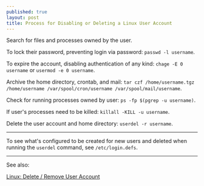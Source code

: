 ```yaml
---
published: true
layout: post
title: Process for Disabling or Deleting a Linux User Account
---
```



Search for files and processes owned by the user.

To lock their password, preventing login via password: `passwd -l username`.

To expire the account, disabling authentication of any kind: `chage -E 0 username` or `usermod -e 0 username`.

Archive the home directory, crontab, and mail: `tar czf /home/username.tgz /home/username /var/spool/cron/username /var/spool/mail/username`.

Check for running processes owned by user: `ps -fp $(pgrep -u username)`.

If user's processes need to be killed: `killall -KILL -u username`.

Delete the user account and home directory: `userdel -r username`.

---

To see what's configured to be created for new users and deleted when running the `userdel` command, see `/etc/login.defs`.

---

See also:

[Linux: Delete / Remove User Account](http://www.cyberciti.biz/faq/linux-remove-user-command/)

